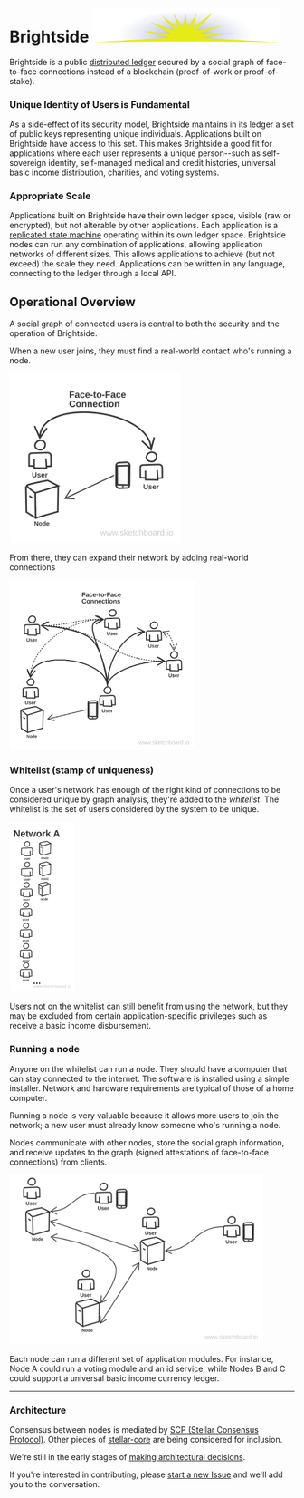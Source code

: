 # Brightside <img width="330px" src="images/brightside.svg"/>
Brightside is a public [distributed ledger](https://en.wikipedia.org/wiki/Distributed_ledger) secured by a social graph of face-to-face connections instead of a blockchain (proof-of-work or proof-of-stake).

### Unique Identity of Users is Fundamental
As a side-effect of its security model, Brightside maintains in its ledger a set of public keys representing unique individuals.  Applications built on Brightside have access to this set.  This makes Brightside a good fit for applications where each user represents a unique person--such as self-sovereign identity, self-managed medical and credit histories, universal basic income distribution, charities, and voting systems.

### Appropriate Scale
Applications built on Brightside have their own ledger space, visible (raw or encrypted), but not alterable by other applications.  Each application is a [replicated state machine](https://en.wikipedia.org/wiki/State_machine_replication) operating within its own ledger space.  Brightside nodes can run any combination of applications, allowing application networks of different sizes.  This allows applications to achieve (but not exceed) the scale they need.  Applications can be written in any language, connecting to the ledger through a local API.

## Operational Overview
A social graph of connected users is central to both the security and the operation of Brightside.

When a new user joins, they must find a real-world contact who's running a node.
<div><img height="300px" src="images/init.svg"/></div>

From there, they can expand their network by adding real-world connections
<div><img height="300px" src="images/network-growth.svg"/></div>

### Whitelist (stamp of uniqueness)
Once a user's network has enough of the right kind of connections to be considered unique by graph analysis, they're added to the *whitelist*.  The whitelist is the set of users considered by the system to be unique.
<div><img height="300px" src="images/whitelist.svg"/></div>

Users not on the whitelist can still benefit from using the network, but they may be excluded from certain application-specific privileges such as receive a basic income disbursement.

### Running a node
Anyone on the whitelist can run a node.  They should have a computer that can stay connected to the internet.  The software is installed using a simple installer.  Network and hardware requirements are typical of those of a home computer.

Running a node is very valuable because it allows more users to join the network; a new user must already know someone who's running a node.

Nodes communicate with other nodes, store the social graph information, and receive updates to the graph (signed attestations of face-to-face connections) from clients.
<div><img height="300px" src="images/many-nodes.svg"/></div>

Each node can run a different set of application modules.  For instance, Node A could run a voting module and an id service, while Nodes B and C could support a universal basic income currency ledger.

---
### Architecture
Consensus between nodes is mediated by [SCP (Stellar Consensus Protocol)](https://www.google.com/url?sa=t&rct=j&q=&esrc=s&source=web&cd=1&cad=rja&uact=8&ved=0ahUKEwij5cvx4LbWAhWi5lQKHXGpCoAQFggtMAA&url=https%3A%2F%2Fwww.stellar.org%2Fpapers%2Fstellar-consensus-protocol.pdf&usg=AFQjCNFDrsjJtP5IbB05TRfIQqARqDCr-A).  Other pieces of [stellar-core](https://github.com/stellar/stellar-core) are being considered for inclusion.

We're still in the early stages of [making architectural decisions](ARCHITECTURE.md).

If you're interested in contributing, please [start a new Issue](https://github.com/adamstallard/brightside/issues) and we'll add you to the conversation.

